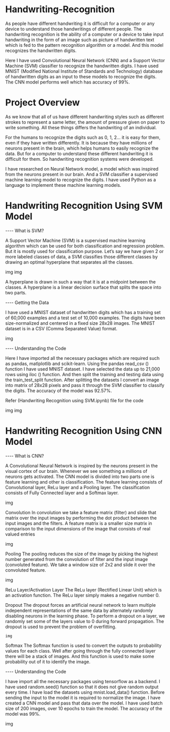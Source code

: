 # Handwriting-Recognition

As people have different handwriting it is difficult for a computer or any device to understand those handwritings of different people. The handwriting recognition is the ability of a computer or a device to take input handwriting in the form of an image such as picture of handwritten text which is fed to the pattern recognition algorithm or a model. And this model recognizes the handwritten digits.

Here I have used Convolutional Neural Network (CNN) and a Support Vector Machine (SVM) classifier to recognize the handwritten digits. I have used MNIST (Modified National Institute of Standards and Technology) database of handwritten digits as an input to these models to recognize the digits. The CNN model performs well which has accuracy of 99%.

# Project Overview

As we know that all of us have different handwriting styles such as different strokes to represent a same letter, the amount of pressure given on paper to write something. All these things differs the handwriting of an individual.

For the humans to recognize the digits such as 0, 1, 2… it is easy for them, even if they have written differently. It is because they have millions of neurons present in the brain, which helps humans to easily recognize the data. But for a computer to understand these different handwriting it is difficult for them. So handwriting recognition systems were developed.

I have researched on Neural Network model, a model which was inspired from the neurons present in our brain. And a SVM classifier a supervised machine learning model to recognize the digits. I have used Python as a language to implement these machine learning models.

# Handwriting Recognition Using SVM Model

----  What is SVM?

A Support Vector Machine (SVM) is a supervised machine learning algorithm which can be used for both classification and regression problem. But it is mostly used for classification purpose. Let’s say we have given 2 or more labeled classes of data, a SVM classifies those different classes by drawing an optimal hyperplane that separates all the classes.

img
img

A hyperplane is drawn in such a way that it is at a midpoint between the classes. A hyperplane is a linear decision surface that splits the space into two parts.

----  Getting the Data

I have used a MNIST dataset of handwritten digits which has a training set of 60,000 examples and a test set of 10,000 examples. The digits have been size-normalized and centered in a fixed size 28x28 images. The MNIST dataset is in a CSV (Comma Separated Value) format.

img

----  Understanding the Code

Here I have imported all the necessary packages which are required such as pandas, matlplotlib and scikit-learn. Using the pandas read_csv () function I have used MNIST dataset. I have selected the data up to 21,000 rows using iloc () function. And then split the training and testing data using the train_test_split function. After splitting the datasets I convert an image into matrix of 28x28 pixels and pass it through the SVM classifier to classify the digits. The accuracy of the model was 92.57%.   

Refer (Handwriting Recognition using SVM.ipynb) file for the code

img 
img

# Handwriting Recognition Using CNN Model

----  What is CNN?

A Convolutional Neural Network is inspired by the neurons present in the visual cortex of our brain. Whenever we see something a millions of neurons gets activated. The CNN model is divided into two parts one is feature learning and other is classification. The feature learning consists of Convolutional layer, ReLu layer and a Pooling layer. The classification consists of Fully Connected layer and a Softmax layer.

img

Convolution
  In convolution we take a feature matrix (filter) and slide that matrix over the input images by performing the dot product between the input images and the filters. A feature matrix is a smaller size matrix in comparison to the input dimensions of the image that consists of real valued entries

img

Pooling
  The pooling reduces the size of the image by picking the highest number generated from the convolution of filter and the input image (convoluted feature). We take a window size of 2x2 and slide it over the convoluted feature.
  
  img
  
 ReLu Layer/Activation Layer
   The ReLu layer (Rectified Linear Unit) which is an activation function. The ReLu layer simply makes a negative number 0.
    
 Dropout
   The dropout forces an artificial neural network to learn multiple independent representations of the same data by alternately randomly disabling neurons in the learning phase. To perform a dropout on a layer, we randomly set some of the layers value to 0 during forward propagation. The dropout is used to prevent the problem of overfitting.
    
    img
    
Softmax
 The Softmax function is used to convert the outputs to probability values for each class. Well after going through the fully connected layer there will be a stack of images. And this function is used to make some probability out of it to identify the image.

----  Understanding the Code

I have import all the necessary packages using tensorflow as a backend. I have used random.seed() function so that it does not give random output every time. I have load the datasets using mnist.load_data() function. Before sending the input to the model it is required to normalize the image. I have created a CNN model and pass that data over the model. I have used batch size of 200 images, over 10 epochs to train the model. The accuracy of the model was 99%.

img



